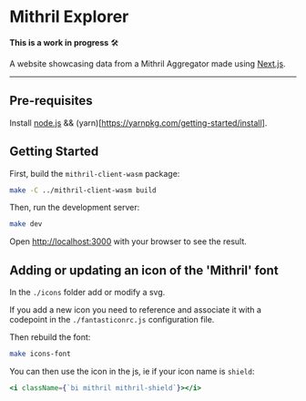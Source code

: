 # Mithril Explorer

**This is a work in progress** :hammer_and_wrench:

A website showcasing data from a Mithril Aggregator made using [Next.js](https://nextjs.org/).

---

## Pre-requisites

Install [node.js](https://nodejs.org/en/) && (yarn)[https://yarnpkg.com/getting-started/install].

## Getting Started

First, build the `mithril-client-wasm` package:

```bash
make -C ../mithril-client-wasm build
```

Then, run the development server:

```bash
make dev
```

Open [http://localhost:3000](http://localhost:3000/explorer) with your browser to see the result.

## Adding or updating an icon of the 'Mithril' font

In the `./icons` folder add or modify a svg.

If you add a new icon you need to reference and associate it with a codepoint in the `./fantasticonrc.js`
configuration file.

Then rebuild the font:

```bash
make icons-font
```

You can then use the icon in the js, ie if your icon name is `shield`:

```jsx
<i className={`bi mithril mithril-shield`}></i>
```
